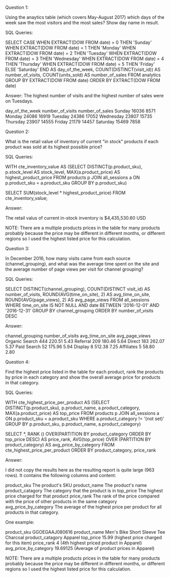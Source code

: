 Question 1: 

Using the anaytics table (which covers May-August 2017) which days of the week saw the 
most visitors and the most sales? Show day name in result.

SQL Queries: 

SELECT	CASE 	WHEN EXTRACT(DOW FROM date) = 0 THEN 'Sunday'
		WHEN EXTRACT(DOW FROM date) = 1 THEN 'Monday'
		WHEN EXTRACT(DOW FROM date) = 2 THEN 'Tuesday'
		WHEN EXTRACT(DOW FROM date) = 3 THEN 'Wednesday'
		WHEN EXTRACT(DOW FROM date) = 4 THEN 'Thursday'
		WHEN EXTRACT(DOW FROM date) = 5 THEN 'Friday'
		ELSE 'Saturday' END AS day_of_the_week,
	COUNT(DISTINCT(visit_id)) AS number_of_visits,
	COUNT(units_sold) AS number_of_sales
FROM analytics
GROUP BY EXTRACT(DOW FROM date)
ORDER BY EXTRACT(DOW FROM date)

Answer: 
The highest number of visits and the highest number of sales were on Tuesdays.

day_of_the_week	number_of_visits	number_of_sales
Sunday		16036			8571
Monday		24086			16919
Tuesday		24386			17052
Wednesday	23807			15735
Thursday	23907			14555
Friday		21179			14457
Saturday	15469			7858



Question 2: 

What is the retail value of inventory of current "in stock" products if each product 
was sold at its highest possible price?

SQL Queries:

WITH cte_inventory_value AS 
	(SELECT DISTINCT(p.product_sku), 
		p.stock_level AS stock_level, 
		MAX(a.product_price) AS highest_product_price
	FROM products p
	JOIN all_sessions a
	ON p.product_sku = a.product_sku
	GROUP BY p.product_sku)

SELECT SUM(stock_level * highest_product_price)
FROM cte_inventory_value;

Answer:

The retail valus of current in-stock inventory is $4,435,530.60 USD

NOTE:
There are a multiple products prices in the table for many products probably
because the price may be different in different months, or different regions so
I used the highest listed price for this calculation.


Question 3: 

In December 2016, how many visits came from each source (channel_grouping), and what was 
the average time spent on the site and the average number of page views per visit for 
channel grouping?


SQL Queries:

SELECT 	DISTINCT(channel_grouping), 
	COUNT(DISTINCT visit_id) AS number_of_visits, 
	ROUND(AVG(time_on_site), 2) AS avg_time_on_site, 
	ROUND(AVG(page_views), 2) AS avg_page_views
FROM all_sessions
WHERE time_on_site IS NOT NULL AND date BETWEEN '2016-12-01' AND '2016-12-31'
GROUP BY channel_grouping
ORDER BY number_of_visits DESC


Answer:

channel_grouping	number_of_visits	avg_time_on_site	avg_page_views
Organic Search		444			220.51			5.43
Referral		209			180.46			5.64
Direct			183			262.07			5.37
Paid Search		52			175.96			5.94
Display			8			512.38			7.25
Affiliates		5			58.80			2.80


Question 4: 

Find the highest price listed in the table for each product, rank the products by 
price in each category and show the overall average price for products in that category.


SQL Queries:

WITH cte_highest_price_per_product AS 
		(SELECT DISTINCT(p.product_sku), 
			p.product_name, 
			a.product_category, 
			MAX(a.product_price) AS top_price
		FROM products p
		JOIN all_sessions a
		ON p.product_sku = a.product_sku
		WHERE a.product_category != '(not set)'
		GROUP BY p.product_sku, p.product_name, a.product_category)

SELECT *, RANK () OVER(PARTITION BY product_category ORDER BY top_price DESC) AS price_rank, 
	  AVG(top_price) OVER (PARTITION BY product_category) AS avg_price_by_category 
FROM cte_highest_price_per_product
ORDER BY product_category, price_rank 


Answer:

I did not copy the results here as the resulting report is quite large (963 rows). It contains 
the following columns and content:

product_sku		The product's SKU
product_name		The product's name
product_catagory	The category that the product is in
top_price		The highest price charged for that product
price_rank		The rank of the price compared with the price of
			other products in the same category	
avg_price_by_category	The average of the highest price per product for all
			products in that category.

One example: 

product_sku		GGOEGAAJ080616
product_name		Men's Bike Short Sleeve Tee Charcoal
product_catagory	Apparel
top_price		15.99 (highest price charged for this item)
price_rank		4 (4th highest priced product in Apparel)
avg_price_by_category	19.69125 (Average of product prices in Apparel)

NOTE:
There are a multiple products prices in the table for many products probably
because the price may be different in different months, or different regions so
I used the highest listed price for this calculation.


